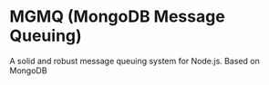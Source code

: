 # MGMQ (MongoDB Message Queuing)
A solid and robust message queuing system for Node.js. Based on MongoDB 
